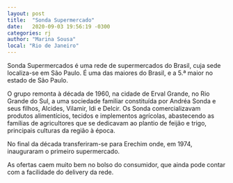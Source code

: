 ```yaml
---
layout: post
title:  "Sonda Supermercado"
date:   2020-09-03 19:56:19 -0300
categories: rj
author: "Marina Sousa"
local: "Rio de Janeiro"
---
```


Sonda Supermercados é uma rede de supermercados do Brasil, cuja sede localiza-se em São Paulo. É uma das maiores do Brasil, e a 5.ª maior no estado de São Paulo.

O grupo remonta à década de 1960, na cidade de Erval Grande, no Rio Grande do Sul, a uma sociedade familiar constituída por Andréa Sonda e seus filhos, Alcides, Vilamir, Idi e Delcir. Os Sonda comercializavam produtos alimentícios, tecidos e implementos agrícolas, abastecendo as famílias de agricultores que se dedicavam ao plantio de feijão e trigo, principais culturas da região à época.

No final da década transferiram-se para Erechim onde, em 1974, inauguraram o primeiro supermercado. 

As ofertas caem muito bem no bolso do consumidor, que ainda pode contar com a facilidade do delivery da rede.